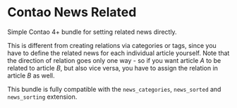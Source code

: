 Contao News Related
=====================

Simple Contao 4+ bundle for setting related news directly.

This is different from creating relations via categories or tags, since you have to define the related news for each individual article yourself. Note that the direction of relation goes only one way - so if you want article _A_ to be related to article _B_, but also vice versa, you have to assign the relation in article _B_ as well.

This bundle is fully compatible with the `news_categories`, `news_sorted` and `news_sorting` extension.
